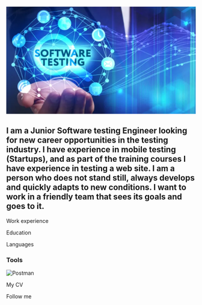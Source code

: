 ![Header](https://github.com/Julia760/julia760/blob/main/assets/354c5fe31a70190fb3ef34bd660f5752012a4ccb.webp)

## I am a Junior Software testing Engineer looking for new career opportunities in the testing industry. I have experience in mobile testing (Startups), and as part of the training courses I have experience in testing a web site. I am a person who does not stand still, always develops and quickly adapts to new conditions. I want to work in a friendly team that sees its goals and goes to it.

Work experience

Education

Languages

### Tools

![Postman](https://img.shields.io/badge/-Postman-090909?style=for-the-badge&logo=postman&logoColor=47C5FB)

My CV

Follow me
